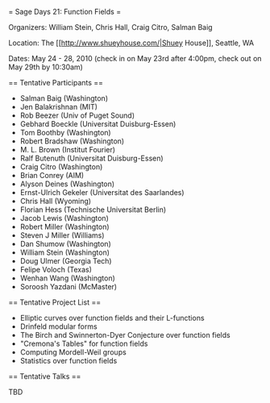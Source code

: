 = Sage Days 21: Function Fields =

Organizers:  William Stein, Chris Hall, Craig Citro, Salman Baig

Location: The [[http://www.shueyhouse.com/|Shuey House]], Seattle, WA

Dates: May 24 - 28, 2010 (check in on May 23rd after 4:00pm, check out on May 29th by 10:30am)

== Tentative Participants ==

 * Salman Baig (Washington)
 * Jen Balakrishnan (MIT)
 * Rob Beezer (Univ of Puget Sound)
 * Gebhard Boeckle (Universitat Duisburg-Essen)
 * Tom Boothby (Washington)
 * Robert Bradshaw (Washington)
 * M. L. Brown (Institut Fourier)
 * Ralf Butenuth (Universitat Duisburg-Essen)
 * Craig Citro (Washington)
 * Brian Conrey (AIM)
 * Alyson Deines (Washington)
 * Ernst-Ulrich Gekeler (Universitat des Saarlandes)
 * Chris Hall (Wyoming)
 * Florian Hess (Technische Universitat Berlin)
 * Jacob Lewis (Washington)
 * Robert Miller (Washington)
 * Steven J Miller (Williams)
 * Dan Shumow (Washington)
 * William Stein (Washington)
 * Doug Ulmer (Georgia Tech)
 * Felipe Voloch (Texas)
 * Wenhan Wang (Washington)
 * Soroosh Yazdani (McMaster)

== Tentative Project List ==

 * Elliptic curves over function fields and their L-functions
 * Drinfeld modular forms
 * The Birch and Swinnerton-Dyer Conjecture over function fields
 * "Cremona's Tables" for function fields
 * Computing Mordell-Weil groups
 * Statistics over function fields

== Tentative Talks ==

 TBD
